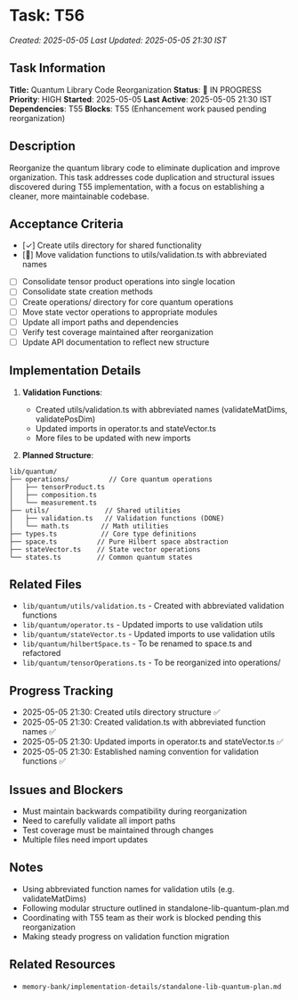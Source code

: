 # Task: T56
*Created: 2025-05-05*
*Last Updated: 2025-05-05 21:30 IST*

## Task Information
**Title:** Quantum Library Code Reorganization
**Status**: 🔄 IN PROGRESS
**Priority**: HIGH
**Started**: 2025-05-05
**Last Active**: 2025-05-05 21:30 IST
**Dependencies**: T55
**Blocks**: T55 (Enhancement work paused pending reorganization)

## Description
Reorganize the quantum library code to eliminate duplication and improve organization. This task addresses code duplication and structural issues discovered during T55 implementation, with a focus on establishing a cleaner, more maintainable codebase.

## Acceptance Criteria
- [✓] Create utils directory for shared functionality
- [🔄] Move validation functions to utils/validation.ts with abbreviated names
- [ ] Consolidate tensor product operations into single location
- [ ] Consolidate state creation methods
- [ ] Create operations/ directory for core quantum operations
- [ ] Move state vector operations to appropriate modules
- [ ] Update all import paths and dependencies
- [ ] Verify test coverage maintained after reorganization
- [ ] Update API documentation to reflect new structure

## Implementation Details
1. **Validation Functions**:
   - Created utils/validation.ts with abbreviated names (validateMatDims, validatePosDim)
   - Updated imports in operator.ts and stateVector.ts
   - More files to be updated with new imports

2. **Planned Structure**:
```
lib/quantum/
├── operations/          // Core quantum operations
│   ├── tensorProduct.ts
│   ├── composition.ts
│   └── measurement.ts
├── utils/              // Shared utilities
│   ├── validation.ts   // Validation functions (DONE)
│   └── math.ts        // Math utilities
├── types.ts           // Core type definitions
├── space.ts          // Pure Hilbert space abstraction
├── stateVector.ts    // State vector operations
└── states.ts         // Common quantum states
```

## Related Files
- `lib/quantum/utils/validation.ts` - Created with abbreviated validation functions
- `lib/quantum/operator.ts` - Updated imports to use validation utils
- `lib/quantum/stateVector.ts` - Updated imports to use validation utils
- `lib/quantum/hilbertSpace.ts` - To be renamed to space.ts and refactored
- `lib/quantum/tensorOperations.ts` - To be reorganized into operations/

## Progress Tracking
- 2025-05-05 21:30: Created utils directory structure ✅
- 2025-05-05 21:30: Created validation.ts with abbreviated function names ✅
- 2025-05-05 21:30: Updated imports in operator.ts and stateVector.ts ✅
- 2025-05-05 21:30: Established naming convention for validation functions ✅

## Issues and Blockers
- Must maintain backwards compatibility during reorganization
- Need to carefully validate all import paths
- Test coverage must be maintained through changes
- Multiple files need import updates

## Notes
- Using abbreviated function names for validation utils (e.g. validateMatDims)
- Following modular structure outlined in standalone-lib-quantum-plan.md 
- Coordinating with T55 team as their work is blocked pending this reorganization
- Making steady progress on validation function migration

## Related Resources
- `memory-bank/implementation-details/standalone-lib-quantum-plan.md`
